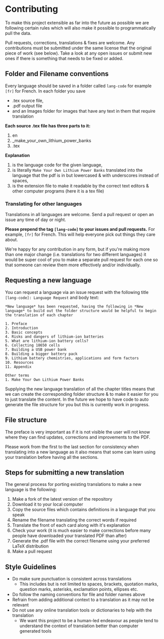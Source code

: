 # Contributing
To make this project extensible as far into the future as possible we are following certain rules which will also make it possible to programmatically pull the data.

Pull requests, corrections, translations & fixes are welcome. Any contributions must be submitted under the same license that the original piece of work (see below). Take a look at any open issues or submit new ones if there is something that needs to be fixed or added.

## Folder and Filename conventions
Every language should be saved in a folder called `lang-code` for example `[fr]` for French. In each folder you save
- .tex source file,
- .pdf output file
- and an Images folder for images that have any text in them that require translation

**Each source .tex file has three parts to it:**
1. en
2. _make_your_own_lithium_power_banks
3. .tex

**Explanation**
1. is the language code for the given language,
2. is literally `Make Your Own Lithium Power Banks` translated into the language that the pdf is in but lowercased & with underscores instead of spaces,
3. is the extension file to make it readable by the correct text editors & other computer programs (here it is a tex file)

### Translating for other languages
Translations in all languages are welcome. Send a pull request or open an issue any time of day or night.

**Please prepend the tag `[lang-code]` to your issues and pull requests.** For example, `[fr]` for French. This will help everyone pick out things they care about.

We're happy for any contribution in any form, but if you're making more than one major change (i.e. translations for two different languages) it would be super cool of you to make a separate pull request for each one so that someone can review them more effectively and/or individually.

## Requesting a new language
You can request a language via an issue request with the following title `[lang-code]: Language Request` and body text:

```
*New language* has been requested, having the following in *New language* to build out the folder structure would be helpful to begin the translation of each chapter

1. Preface
2. Introduction
3. Basic concepts
4. Risks and dangers of lithium-ion batteries
5. What are lithium-ion battery cells?
6. Collecting 18650 cells
7. Building a USB power bank
8. Building a bigger battery pack
9. Lithium battery chemistries, applications and form factors
10. Resources
11. Appendix

Other terms
1. Make Your Own Lithium Power Banks
```

Supplying the new language translation of all the chapter titles means that we can create the corresponding folder structure & to make it easier for you to just translate the content. In the future we hope to have code to auto generate the file structure for you but this is currently work in progress.

## File structure
The preface is very important as if it is not visible the user will not know where they can find updates, corrections and improvements to the PDF.

Please work from the first to the last section for consistency when translating into a new language as it also means that some can learn using your translation before having all the sections.

## Steps for submitting a new translation
The general process for porting existing translations to make a new language is the following:
1. Make a fork of the latest version of the repository
2. Download it to your local computer
3. Copy the source files which contains definitions in a language that you speak
4. Rename the filename translating the correct words if required
5. Translate the front of each card along with it's explanation
6. Check your work (it is much easier to make corrections before many people have downloaded your translated PDF than after)
7. Generate the .pdf file with the correct filename using your preferred LaTeX distribution
8. Make a pull request

## Style Guidelines
- Do make sure punctuation is consistent across translations
    - This includes but is not limited to spaces, brackets, quotation marks, question marks, asterisks, exclamation points, ellipses etc.
- Do follow the naming conventions for file and folder names above
- Refrain from adding additional context to a translation as it may not be relevant
- Do not use any online translation tools or dictionaries to help with the translation
    - We want this project to be a human-led endeavour as people tend to understand the context of translation better than computer generated tools
